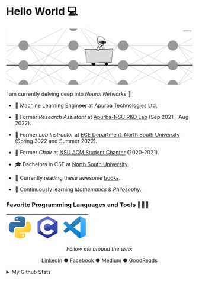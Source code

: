 # Hello World 💻

![](https://raw.githubusercontent.com/sabbirmollah/sabbirmollah/master/img/deep-into-neural-network.gif)

I am currently delving deep into *Neural Networks* 🚂 

* 💼 Machine Learning Engineer at [Apurba Technologies Ltd.](https://www.linkedin.com/company/apurba-technologies-ltd/)

* 💼 Former *Research Assistant* at [Apurba-NSU R&D Lab](https://github.com/apurba-nsu-rnd-lab) (Sep 2021 - Aug 2022).

* 💼 Former *Lab Instructor* at [ECE Department, North South University](http://ece.northsouth.edu/) (Spring 2022 and Summer 2022).

* 💼 Former *Chair* at [NSU ACM Student Chapter](https://www.facebook.com/nsuacmsc/) (2020-2021).

* 🎓 Bachelors in CSE at [North South University](http://www.northsouth.edu/).

* 📖   Currently reading these awesome [books](https://www.goodreads.com/review/list/82590914?shelf=currently-reading).
* 🌱   Continuously learning  *Mathematics* & *Philosophy*.


### Favorite Programming Languages and Tools 🔭🚀🔥
<img src="https://raw.githubusercontent.com/sabbirmollah/sabbirmollah/master/img/python.png" width=60> | <img src="https://raw.githubusercontent.com/sabbirmollah/sabbirmollah/master/img/c-logo.png" width=60> |<img src="https://raw.githubusercontent.com/sabbirmollah/sabbirmollah/master/img/vscode.png" width=60> |
|:---:|:---:|:---:|

<div align="center">


<i>Follow me around the web:</i><br>

  <a target="_blank" href="https://www.linkedin.com/in/mollahsabbir/">LinkedIn</a> ●
  <a target="_blank" href="https://www.facebook.com/mollahsabbir/">Facebook</a> ●
  <a target="_blank" href="https://medium.com/@mollahsabbir/">Medium</a> ●
  <a target="_blank" href="https://www.goodreads.com/user/show/82590914-sabbir">GoodReads</a>


</div>


<details>
  <summary>My Github Stats</summary>
  <br>

<p align="center">
<img align="center" src="https://github-readme-stats.vercel.app/api?username=mollahsabbir&&show_icons=true&title_color=c095e3&icon_color=95dfe3&text_color=ffffff&bg_color=231f20" alt="Sabbir's Github Stats" alt="Sabbir's Github Status" />
</p>


</details>
